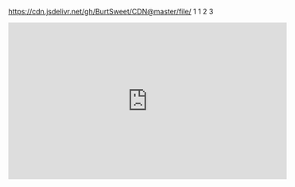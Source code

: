https://cdn.jsdelivr.net/gh/BurtSweet/CDN@master/file/
1
1
2
3
<iframe width="560" height="315" src="https://www.youtube-nocookie.com/embed/8y638EHXkso" title="YouTube video player" frameborder="0" allow="accelerometer; autoplay; clipboard-write; encrypted-media; gyroscope; picture-in-picture" allowfullscreen>
